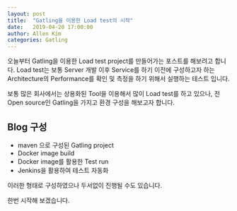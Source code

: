 ```yaml
---
layout: post
title:  "Gatling을 이용한 Load test의 시작"
date:   2019-04-20 17:00:00
author: Allen Kim
categories: Gatling
---
```


오늘부터 Gatling을 이용한 Load test project를 만들어가는 포스트를 해보려고 합니다. 
Load test는 보통 Server 개발 이후 Service를 하기 이전에 구성하고자 하는 Architecture의 Performance를 확인 및 
측정을 하기 위해서 실행하는 테스트 입니다.

보통 많은 회사에서는 상용화된 Tool을 이용해서 많이 Load test를 하고 있으나, 전 Open source인 Gatling을 가지고 환경 구성을 해보고자 합니다. 

## Blog 구성

- maven 으로 구성된 Gatling project
- Docker image build 
- Docker image를 활용한 Test run
- Jenkins을 활용하여 테스트 자동화  

이러한 형태로 구성하였으나 두서없이 진행될 수도 있습니다. 

한번 시작해 보겠습니다. 